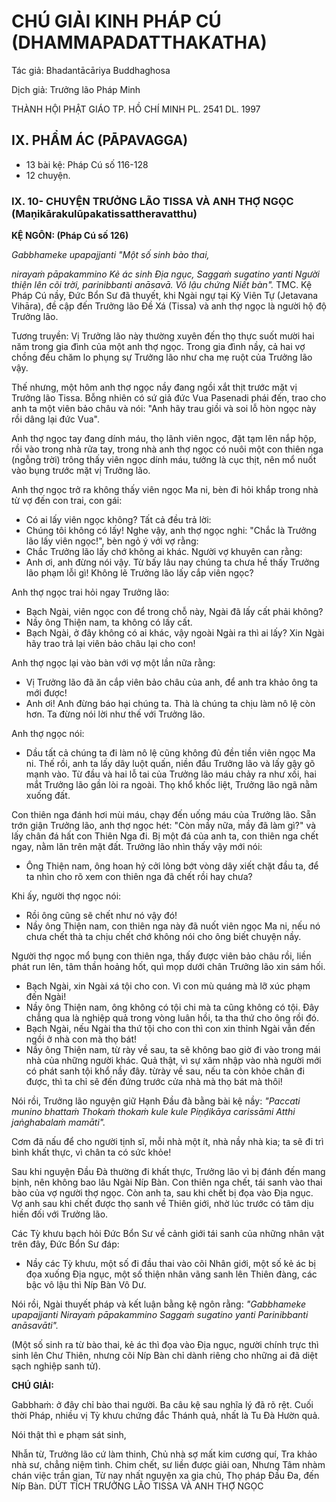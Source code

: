 # CHÚ GIẢI KINH PHÁP CÚ (DHAMMAPADATTHAKATHA)

Tác giả: Bhadantācāriya Buddhaghosa

Dịch giả: Trưởng lão Pháp Minh

THÀNH HỘI PHẬT GIÁO TP. HỒ CHÍ MINH
PL. 2541 DL. 1997

## IX. PHẨM ÁC (PĀPAVAGGA)

- 13 bài kệ: Pháp Cú số 116-128
- 12 chuyện.

### IX. 10- CHUYỆN TRƯỞNG LÃO TISSA VÀ ANH THỢ NGỌC (Maṇikārakulūpakatissattheravatthu)

**KỆ NGÔN: (Pháp Cú số 126)**

_Gabbhameke upapajjanti "Một số sinh bào thai,_

_nirayaṁ pāpakammino
Kẻ ác sinh Địa ngục,
Saggaṁ sugatino yanti
Người thiện lên cõi trời, parinibbanti anāsavā.
Vô lậu chứng Niết bàn"._
TMC.
Kệ Pháp Cú nầy, Đức Bổn Sư đã thuyết, khi Ngài ngự tại Kỳ Viên Tự (Jetavana Vihāra), đề cập đến Trưởng lão Đề Xá (Tissa) và anh thợ ngọc là người hộ độ Trưởng lão.

Tương truyền: Vị Trưởng lão này thường xuyên đến thọ thực suốt mười hai năm trong gia đình của một anh thợ ngọc. Trong gia đình nầy, cả hai vợ chồng đều chăm lo phụng sự Trưởng lão như cha mẹ ruột của Trưởng lão vậy.

Thế nhưng, một hôm anh thợ ngọc nầy đang ngồi xắt thịt trước mặt vị Trưởng lão Tissa. Bỗng nhiên có sứ giả đức Vua Pasenadi phái đến, trao cho anh ta một viên bảo châu và nói: "Anh hãy trau giồi và soi lỗ hòn ngọc này rồi dâng lại đức Vua".

Anh thợ ngọc tay đang dính máu, thọ lãnh viên ngọc, đặt tạm lên nắp hộp, rồi vào trong nhà rửa tay, trong nhà anh thợ ngọc có nuôi một con thiên nga (ngỗng trời) trông thấy viên ngọc dính máu, tưởng là cục thịt, nên mổ nuốt vào bụng trước mặt vị Trưởng lão.

Anh thợ ngọc trở ra không thấy viên ngọc Ma ni, bèn đi hỏi khắp trong nhà từ vợ đến con trai, con gái:

- Có ai lấy viên ngọc không?
  Tất cả đều trả lời:
- Chúng tôi không có lấy!
  Nghe vậy, anh thợ ngọc nghi: "Chắc là Trưởng lão lấy viên ngọc!", bèn ngỏ ý với vợ rằng:
- Chắc Trưởng lão lấy chớ không ai khác.
  Người vợ khuyên can rằng:
- Anh ơi, anh đừng nói vậy. Từ bấy lâu nay chúng ta chưa hề thấy Trưởng lão phạm lỗi gì!
  Không lẽ Trưởng lão lấy cắp viên ngọc?

Anh thợ ngọc trai hỏi ngay Trưởng lão:

- Bạch Ngài, viên ngọc con để trong chỗ này, Ngài đã lấy cất phải không?
- Nầy ông Thiện nam, ta không có lấy cất.
- Bạch Ngài, ở đây không có ai khác, vậy ngoài Ngài ra thì ai lấy? Xin Ngài hãy trao trả lại viên bảo châu lại cho con!

Anh thợ ngọc lại vào bàn với vợ một lần nữa rằng:

- Vị Trưởng lão đã ăn cắp viên bảo châu của anh, để anh tra khảo ông ta mới được!
- Anh ơi! Anh đừng báo hại chúng ta. Thà là chúng ta chịu làm nô lệ còn hơn. Ta đừng nói lời như thế với Trưởng lão.

Anh thợ ngọc nói:

- Dầu tất cả chúng ta đi làm nô lệ cũng không đủ đền tiền viên ngọc Ma ni.
  Thế rồi, anh ta lấy dây luột quấn, niền đầu Trưởng lão và lấy gậy gõ mạnh vào. Từ đầu và hai lỗ tai của Trưởng lão máu chảy ra như xối, hai mắt Trưởng lão gần lòi ra ngoài. Thọ khổ khốc liệt,
  Trưởng lão ngã nằm xuống đất.

Con thiên nga đánh hơi mùi máu, chạy đến uống máu của Trưởng lão. Sẵn trớn giận Trưởng lão, anh thợ ngọc hét: "Còn mầy nữa, mầy đã làm gì?" và lấy chân đá hất con Thiên Nga đi. Bị một đá của anh ta, con thiên nga chết ngay, nằm lăn trên mặt đất. Trưởng lão nhìn thấy vậy mới nói:

- Ông Thiện nam, ông hoan hỷ cởi lỏng bớt vòng dây xiết chặt đầu ta, để ta nhìn cho rõ xem con thiên nga đã chết rồi hay chưa?

Khi ấy, người thợ ngọc nói:

- Rồi ông cũng sẽ chết như nó vậy đó!
- Nầy ông Thiện nam, con thiên nga này đã nuốt viên ngọc Ma ni, nếu nó chưa chết thà ta chịu chết chớ không nói cho ông biết chuyện nầy.

Người thợ ngọc mổ bụng con thiên nga, thấy được viên bảo châu rồi, liền phát run lên, tâm thần hoảng hốt, quì mọp dưới chân Trưởng lão xin sám hối.

- Bạch Ngài, xin Ngài xá tội cho con. Vì con mù quáng mà lỡ xúc phạm đến Ngài!
- Nầy ông Thiện nam, ông không có tội chi mà ta cũng không có tội. Đây chẳng qua là nghiệp quả trong vòng luân hồi, ta tha thứ cho ông rồi đó.
- Bạch Ngài, nếu Ngài tha thứ tội cho con thì con xin thỉnh Ngài vẫn đến ngồi ở nhà con mà thọ bát!
- Nầy ông Thiện nam, từ rày về sau, ta sẽ không bao giờ đi vào trong mái nhà của những người khác. Quả thật, vì sự xâm nhập vào nhà người mới có phát sanh tội khổ nầy đây. từrày về sau, nếu ta còn khỏe chân đi được, thì ta chỉ sẽ đến đứng trước cửa nhà mà thọ bát mà thôi!

Nói rồi, Trưởng lão nguyện giữ Hạnh Đầu đà bằng bài kệ nầy: _"Paccati munino bhattaṁ
Thokaṁ thokaṁ kule kule
Piṇḍikāya carissāmi
Atthi jaṅghabalaṁ mamāti"._

Cơm đã nấu để cho người tịnh sĩ, mỗi nhà một ít, nhà nầy nhà kia; ta sẽ đi trì bình khất thực, vì chân ta có sức khỏe!

Sau khi nguyện Đầu Đà thường đi khất thực, Trưởng lão vì bị đánh đến mang bịnh, nên không bao lâu Ngài Níp Bàn. Con thiên nga chết, tái sanh vào thai bào của vợ người thợ ngọc. Còn anh ta, sau khi chết bị đọa vào Địa ngục. Vợ anh sau khi chết được thọ sanh về Thiên giới, nhờ lúc trước có tâm dịu hiền đối với Trưởng lão.

Các Tỳ khưu bạch hỏi Đức Bổn Sư về cảnh giới tái sanh của những nhân vật trên đây, Đức Bổn
Sư đáp:

- Nầy các Tỳ khưu, một số đi đầu thai vào cõi Nhân giới, một số kẻ ác bị đọa xuống Địa ngục, một số thiện nhân vãng sanh lên Thiên đàng, các bậc vô lậu thì Níp Bàn Vô Dư.

Nói rồi, Ngài thuyết pháp và kết luận bằng kệ ngôn rằng: _"Gabbhameke upapajjanti
Nirayaṁ pāpakammino
Saggaṁ sugatino yanti
Parinibbanti anāsavāti"._

(Một số sinh ra từ bào thai, kẻ ác thì đọa vào Địa ngục, người chính trực thì sinh lên Chư
Thiên, nhưng cõi Níp Bàn chỉ dành riêng cho những ai đã diệt sạch nghiệp sanh tử).

**CHÚ GIẢI:**

Gabbhaṁ: ở đây chỉ bào thai người.
Ba câu kệ sau nghĩa lý đã rõ rệt.
Cuối thời Pháp, nhiều vị Tỳ khưu chứng đắc Thánh quả, nhất là Tu Đà Hườn quả.

Nói thật thì e phạm sát sinh,

Nhẫn từ, Trưởng lão cứ làm thinh,
Chủ nhà sợ mất kim cương quí,
Tra khảo nhà sư, chẳng niệm tình.
Chim chết, sư liền được giải oan,
Nhưng Tâm nhàm chán việc trần gian,
Từ nay nhất nguyện xa gia chủ,
Thọ pháp Đầu Đa, đến Níp Bàn.
DỨT TÍCH TRƯỞNG LÃO TISSA VÀ ANH THỢ NGỌC
